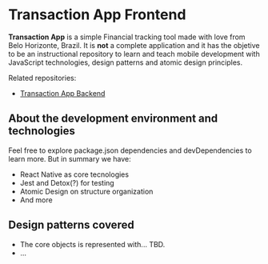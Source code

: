 # Transaction App Frontend

**Transaction App** is a simple Financial tracking tool made with love from Belo Horizonte, Brazil. It is **not** a complete application and it has the objetive to be an instructional repository to learn and teach mobile development with JavaScript technologies, design patterns and atomic design principles.

Related repositories:

- [Transaction App Backend](https://github.com/renattomartins/transactions-app-backend)

## About the development environment and technologies

Feel free to explore package.json dependencies and devDependencies to learn more. But in summary we have:

- React Native as core tecnologies
- Jest and Detox(?) for testing
- Atomic Design on structure organization
- And more

## Design patterns covered

- The core objects is represented with... TBD.
- ...
